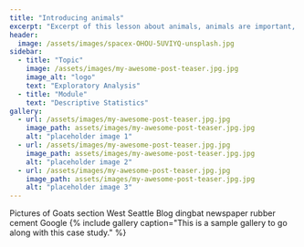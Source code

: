 ```yaml
---
title: "Introducing animals"
excerpt: "Excerpt of this lesson about animals, animals are important, lets love animals."
header:
  image: /assets/images/spacex-OHOU-5UVIYQ-unsplash.jpg
sidebar:
  - title: "Topic"
    image: /assets/images/my-awesome-post-teaser.jpg.jpg
    image_alt: "logo"
    text: "Exploratory Analysis"
  - title: "Module"
    text: "Descriptive Statistics"
gallery:
  - url: /assets/images/my-awesome-post-teaser.jpg.jpg
    image_path: assets/images/my-awesome-post-teaser.jpg.jpg
    alt: "placeholder image 1"
  - url: /assets/images/my-awesome-post-teaser.jpg.jpg
    image_path: assets/images/my-awesome-post-teaser.jpg.jpg
    alt: "placeholder image 2"
  - url: /assets/images/my-awesome-post-teaser.jpg.jpg
    image_path: assets/images/my-awesome-post-teaser.jpg.jpg
    alt: "placeholder image 3"
---
```


Pictures of Goats section West Seattle Blog dingbat newspaper rubber cement Google
{% include gallery caption="This is a sample gallery to go along with this case study." %}
